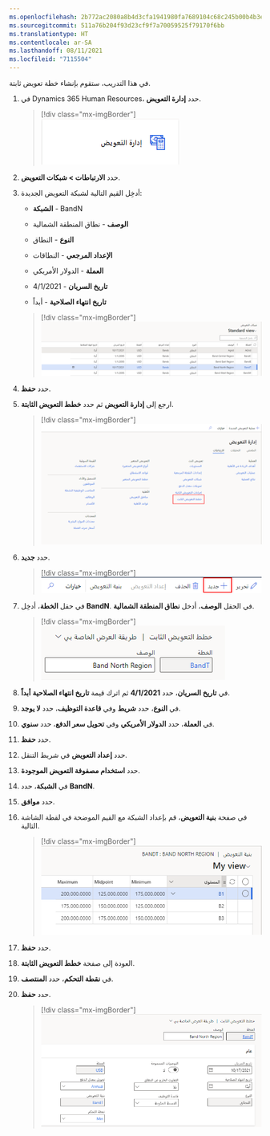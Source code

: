 ```yaml
---
ms.openlocfilehash: 2b772ac2080a8b4d3cfa1941980fa7689104c68c245b00b4b3efc7303cb89b7c
ms.sourcegitcommit: 511a76b204f93d23cf9f7a70059525f79170f6bb
ms.translationtype: HT
ms.contentlocale: ar-SA
ms.lasthandoff: 08/11/2021
ms.locfileid: "7115504"
---
```

في هذا التدريب، ستقوم بإنشاء خطة تعويض ثابتة.

1.  في Dynamics 365 Human Resources، حدد **إدارة التعويض**.

    > [!div class="mx-imgBorder"]
    > [![لقطة شاشة لمربع إدارة التعويضات في الموارد البشرية.](../media/human-resources-compensation-management-tile.png)](../media/human-resources-compensation-management-tile.png#lightbox)

1.  حدد **الارتباطات > شبكات التعويض**.

1.  أدخِل القيم التالية لشبكة التعويض الجديدة:

    - **الشبكة** - BandN
    
    - **الوصف** - نطاق المنطقة الشمالية
    
    - **النوع** - النطاق
    
    - **الإعداد المرجعي** - النطاقات
    
    - **العملة** - الدولار الأمريكي
    
    - **تاريخ السريان** - 4/1/2021
    
    - **تاريخ انتهاء الصلاحية** - أبداً

    > [!div class="mx-imgBorder"]
    > [![لقطة شاشة لشبكات تعويض الموارد البشرية.](../media/human-resources-compensation-exercise-grid.png)](../media/human-resources-compensation-exercise-grid.png#lightbox)

1.  حدد **حفظ**.

1.  ارجع إلى **إدارة التعويض** ثم حدد **خطط التعويض الثابتة**.

    > [!div class="mx-imgBorder"]
    > [![لقطة شاشة لاختيار خطط التعويض الثابتة في الموارد البشرية.](../media/human-resources-compensation-fixed-plans.png)](../media/human-resources-compensation-fixed-plans.png#lightbox)

1.  حدد **جديد**.

    > [!div class="mx-imgBorder"]
    > [![لقطة شاشة للزر الجديد في ميزة إدارة تعويض الموارد البشرية.](../media/human-resources-compensation-new.png)](../media/human-resources-compensation-new.png#lightbox)

1.  في حقل **الخطة**، أدخِل **BandN**. في الحقل **الوصف**، أدخل **نطاق المنطقة الشمالية‬**.

    > [!div class="mx-imgBorder"]
    > [![لقطة شاشة لإدخال تفاصيل الخطة والوصف في قسم خطط التعويض الثابتة في الموارد البشرية.](../media/human-resources-compensation-exercise-description.png)](../media/human-resources-compensation-exercise-description.png#lightbox)

1.  في **تاريخ السريان**، حدد **4/1/2021** ثم اترك قيمة **تاريخ انتهاء الصلاحية** **أبداً**.

1.  في **النوع**، حدد **شريط** وفي **قاعدة التوظيف**، حدد **لا يوجد**.

1.  في **العملة**، حدد **الدولار الأمريكي** وفي **تحويل سعر الدفع**، حدد **سنوي**.

1.  حدد **حفظ**.

1.  حدد **إعداد التعويض** في شريط التنقل.

1.  حدد **استخدام مصفوفة التعويض الموجودة**.

1.  في **الشبكة**، حدد **BandN**.

1.  حدد **موافق**.

1.  في صفحة **بنية التعويض**، قم بإعداد الشبكة مع القيم الموضحة في لقطة الشاشة التالية.

    > [!div class="mx-imgBorder"]
    > [![لقطة شاشة لإدخال القيم في صفحة بنية التعويض.](../media/human-resources-compensation-exercise-structure.png)](../media/human-resources-compensation-exercise-structure.png#lightbox)

1.  حدد **حفظ**.

1.  العودة إلى صفحة **خطط التعويض الثابتة**.

1.  في **نقطة التحكم**، حدد **المنتصف**.

1.  حدد **حفظ**.

    > [!div class="mx-imgBorder"]
    > [![لقطة شاشة للخطة الثابتة المكتملة في إدارة تعويضات الموارد البشرية.](../media/human-resources-compensation-exercise-complete-plan.png)](../media/human-resources-compensation-exercise-complete-plan.png#lightbox)
